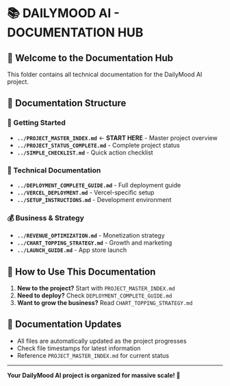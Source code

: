 # 📚 DAILYMOOD AI - DOCUMENTATION HUB

## 🎯 **Welcome to the Documentation Hub**

This folder contains all technical documentation for the DailyMood AI project.

## 📁 **Documentation Structure**

### **🚀 Getting Started**
- **`../PROJECT_MASTER_INDEX.md`** ← **START HERE** - Master project overview
- **`../PROJECT_STATUS_COMPLETE.md`** - Complete project status
- **`../SIMPLE_CHECKLIST.md`** - Quick action checklist

### **🔧 Technical Documentation**
- **`../DEPLOYMENT_COMPLETE_GUIDE.md`** - Full deployment guide
- **`../VERCEL_DEPLOYMENT.md`** - Vercel-specific setup
- **`../SETUP_INSTRUCTIONS.md`** - Development environment

### **💰 Business & Strategy**
- **`../REVENUE_OPTIMIZATION.md`** - Monetization strategy
- **`../CHART_TOPPING_STRATEGY.md`** - Growth and marketing
- **`../LAUNCH_GUIDE.md`** - App store launch

## 📖 **How to Use This Documentation**

1. **New to the project?** Start with `PROJECT_MASTER_INDEX.md`
2. **Need to deploy?** Check `DEPLOYMENT_COMPLETE_GUIDE.md`
3. **Want to grow the business?** Read `CHART_TOPPING_STRATEGY.md`

## 🔄 **Documentation Updates**

- All files are automatically updated as the project progresses
- Check file timestamps for latest information
- Reference `PROJECT_MASTER_INDEX.md` for current status

---

**Your DailyMood AI project is organized for massive scale! 🚀**





